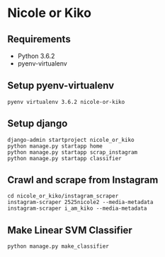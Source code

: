 # Nicole or Kiko

## Requirements

- Python 3.6.2
- pyenv-virtualenv

## Setup pyenv-virtualenv

``` shell
pyenv virtualenv 3.6.2 nicole-or-kiko
```

## Setup django

``` shell
django-admin startproject nicole_or_kiko
python manage.py startapp home
python manage.py startapp scrap_instagram
python manage.py startapp classifier
```

## Crawl and scrape from Instagram

``` shell
cd nicole_or_kiko/instagram_scraper
instagram-scraper 2525nicole2 --media-metadata
instagram-scraper i_am_kiko --media-metadata
```

## Make Linear SVM Classifier

``` shell
python manage.py make_classifier
```

